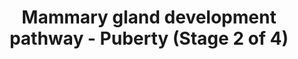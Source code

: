 ---
annotations:
- type: Cell Type Ontology
  value: milk secreting cell
- type: Pathway Ontology
  value: regulatory pathway
authors:
- Biodados
- Khanspers
- Elisa
- DeSl
- Egonw
description: The primary mammary gland persists until puberty, when it grows and becomes
  branched. This results in the formation of secondary mammary gland.  ESR1 and NRIP1
  co-regulates PGR, STAT5A and AREG, which control proliferation and differentiation
  during mammary gland development. NRIP1 is also required for ductal elongation,
  in both epithelial and in stromal compartments [http://www.ncbi.nlm.nih.gov/pubmed/23404106
  1]. Estrogen may also execute its growth effect through EGF. Especially, ERBB2,
  an EGF receptor, may activate or inhibit the growth according to the stage of development.
  In puberty, ERBB2 impairs the mammary epithelial cell proliferation [http://www.ncbi.nlm.nih.gov/pubmed/11146549
  2]. AP1 regulates postnatal mammary gland development, mainly in puberty. Some AP1-dependent
  genes are shown in the figure [http://www.ncbi.nlm.nih.gov/pubmed/16678816 3]. FOSL1
  is a FOS family member. FOS family members dimerize with JUN family members to form
  AP1 complex. MYC and CCND1 are associated with cell proliferation. VIM is a component
  of intermediate filaments and FN1 are related to cell adhesion and migration. TIMP1
  is a protease inhibitor.
last-edited: 2018-12-22
organisms:
- Homo sapiens
redirect_from:
- /index.php/Pathway:WP2814
- /instance/WP2814
schema-jsonld:
- '@context': https://schema.org/
  '@id': https://wikipathways.github.io/pathways/WP2814.html
  '@type': Dataset
  creator:
    '@type': Organization
    name: WikiPathways
  description: The primary mammary gland persists until puberty, when it grows and
    becomes branched. This results in the formation of secondary mammary gland.  ESR1
    and NRIP1 co-regulates PGR, STAT5A and AREG, which control proliferation and differentiation
    during mammary gland development. NRIP1 is also required for ductal elongation,
    in both epithelial and in stromal compartments [http://www.ncbi.nlm.nih.gov/pubmed/23404106
    1]. Estrogen may also execute its growth effect through EGF. Especially, ERBB2,
    an EGF receptor, may activate or inhibit the growth according to the stage of
    development. In puberty, ERBB2 impairs the mammary epithelial cell proliferation
    [http://www.ncbi.nlm.nih.gov/pubmed/11146549 2]. AP1 regulates postnatal mammary
    gland development, mainly in puberty. Some AP1-dependent genes are shown in the
    figure [http://www.ncbi.nlm.nih.gov/pubmed/16678816 3]. FOSL1 is a FOS family
    member. FOS family members dimerize with JUN family members to form AP1 complex.
    MYC and CCND1 are associated with cell proliferation. VIM is a component of intermediate
    filaments and FN1 are related to cell adhesion and migration. TIMP1 is a protease
    inhibitor.
  keywords:
  - ERBB2
  - DNA
  - NRIP1
  - PGR
  - EGF
  - FOSL1
  - MYC
  - TIMP1
  - ESR1
  - FN1
  - VIM
  - STAT5A
  - AP1
  - AREG
  - CCND1
  license: CC0
  name: Mammary gland development pathway - Puberty (Stage 2 of 4)
seo: CreativeWork
title: Mammary gland development pathway - Puberty (Stage 2 of 4)
wpid: WP2814
---